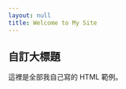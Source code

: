 ```yaml
---
layout: null
title: Welcome to My Site
---
```


<div class="custom-content">
  <h2>自訂大標題</h2>
  <p>這裡是全部我自己寫的 HTML 範例。</p>
</div>
